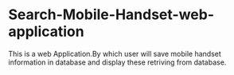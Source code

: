 # Search-Mobile-Handset-web-application
This is a web Application.By which user will save mobile handset information in database and display these retriving from database.
